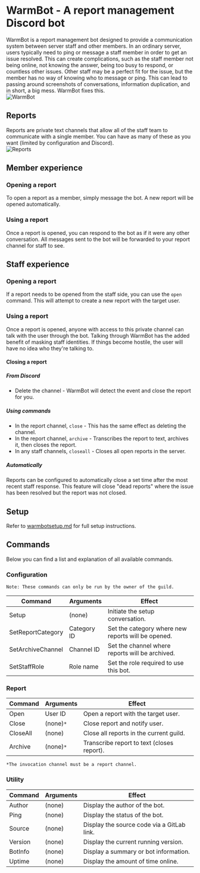 # WarmBot - A report management Discord bot

WarmBot is a report management bot designed to provide a communication system between server staff and other members.
In an ordinary server, users typically need to ping or message a staff member in order to get an issue resolved.
This can create complications, such as the staff member not being online, not knowing the answer, being too busy to respond, or countless other issues.
Other staff may be a perfect fit for the issue, but the member has no way of knowing who to message or ping.
This can lead to passing around screenshots of conversations, information duplication, and in short, a big mess.
WarmBot fixes this.
<br>
![WarmBot](https://i.imgur.com/EJEC0Eu.png)

## Reports
Reports are private text channels that allow all of the staff team to communicate with a single member.
You can have as many of these as you want (limited by configuration and Discord).
<br>
![Reports](https://i.imgur.com/7vgwc9E.png)
<br>

## Member experience
### Opening a report
To open a report as a member, simply message the bot.
A new report will be opened automatically.

### Using a report
Once a report is opened, you can respond to the bot as if it were any other conversation.
All messages sent to the bot will be forwarded to your report channel for staff to see.

## Staff experience
### Opening a report
If a report needs to be opened from the staff side, you can use the `open` command.
This will attempt to create a new report with the target user.

### Using a report
Once a report is opened, anyone with access to this private channel can talk with the user through the bot.
Talking through WarmBot has the added benefit of masking staff identities.
If things become hostile, the user will have no idea who they're talking to.

#### Closing a report
##### From Discord
 * Delete the channel - WarmBot will detect the event and close the report for you.

##### Using commands
 * In the report channel, `close` - This has the same effect as deleting the channel.
 * In the report channel, `archive` - Transcribes the report to text, archives it, then closes the report.
 * In any staff channels, `closeall` - Closes all open reports in the server.

##### Automatically
Reports can be configured to automatically close a set time after the most recent staff response.
This feature will close "dead reports" where the issue has been resolved but the report was not closed.

## Setup
Refer to [warmbotsetup.md](warmbotsetup.md) for full setup instructions.

## Commands
Below you can find a list and explanation of all available commands.

### Configuration

`Note: These commands can only be run by the owner of the guild.`

| Command           | Arguments     | Effect                                            |
| ------            | ------        | ------                                            |
| Setup             | (none)        | Initiate the setup conversation.                  |
| SetReportCategory | Category ID   | Set the category where new reports will be opened.|
| SetArchiveChannel | Channel ID    | Set the channel where reports will be archived.   |
| SetStaffRole      | Role name     | Set the role required to use this bot.            |

### Report

| Command   | Arguments | Effect                                    |
| ------    | ------    | ------                                    |
| Open      | User ID   | Open a report with the target user.       |
| Close     | (none)`*` | Close report and notify user.             |
| CloseAll  | (none)    | Close all reports in the current guild.   |
| Archive   | (none)`*` | Transcribe report to text (closes report).|

`*The invocation channel must be a report channel.`

### Utility

| Command   | Arguments | Effect                                    |
| ------    | ------    | ------                                    |
| Author    | (none)    | Display the author of the bot.            |
| Ping      | (none)    | Display the status of the bot.            |
| Source    | (none)    | Display the source code via a GitLab link.|
| Version   | (none)    | Display the current running version.      |
| BotInfo   | (none)    | Display a summary or bot information.     |
| Uptime    | (none)    | Display the amount of time online.        |